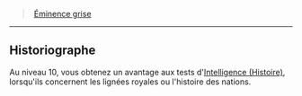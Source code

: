 ﻿> [Éminence grise](hd_wizard_eminence.md)

---

## Historiographe

Au niveau 10, vous obtenez un avantage aux tests d'[Intelligence (Histoire)](hd_abilities_intelligence_histoire.md), lorsqu'ils concernent les lignées royales ou l'histoire des nations.

